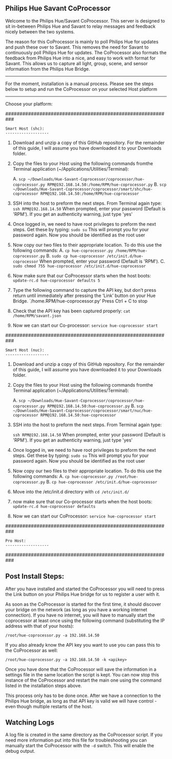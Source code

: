 ## Philips Hue Savant CoProcessor ##


Welcome to the Philips Hue/Savant CoProcessor. This server is designed to sit in-between Philips Hue and Savant to relay messages and feedback nicely between the two systems.

The reason for this CoProcessor is mainly to poll Philips Hue for updates and push these over to Savant. This removes the need for Savant to continuously poll Philips Hue for updates. The CoProcessor also formats the feedback from Philips Hue into a nice, and easy to work with format for Savant. This allows us to capture all light, group, scene, and sensor information from the Philips Hue Bridge.


----------
For the moment, installation is a manual process. Please see the steps below to setup and run the CoProcessor on your selected Host platform

----------


Choose your platform:

###########################################################

	Smart Host (shc):
	-------------------
	
1. Download and unzip a copy of this GitHub repository. For the remainder of this guide, I will assume you have downloaded it to your Downloads folder.
2. Copy the files to your Host using the following commands fromthe Terminal application (~/Applications/Utilities/Terminal):

	A. `scp ~/Downloads/Hue-Savant-Coprocessor/coprocessor/hue-coprocessor.py RPM@192.168.14.50:/home/RPM/hue-coprocessor.py`
	B. `scp ~/Downloads/Hue-Savant-Coprocessor/coprocessor/smart/shc/hue-coprocessor RPM@192.168.14.50:/home/RPM/hue-coprocessor`

3. SSH into the host to preform the next steps. From Terminal again type:
	`ssh RPM@192.168.14.50`
		When prompted, enter your password (Default is 'RPM'). If you get an authenticity warning, just type 'yes'

4. Once logged in,  we need to have root privileges to preform the next steps. Get these by typing: `sudo su` This will prompt you for your password again. Now you should be identified as the root user
5. Now copy our two files to their appropriate location. To do this use the following commands:
	A. `cp hue-coprocessor.py /home/RPM/hue-coprocessor.py`
	B. `sudo cp hue-coprocessor /etc/init.d/hue-coprocessor`
		When prompted, enter your password (Default is 'RPM').
	C. `sudo chmod 755 hue-coprocessor /etc/init.d/hue-coprocessor`

6. Now make sure that our CoProcessor starts when the host boots: 
	`update-rc.d hue-coprocessor defaults 5`

7. Type the following command to capture the API key, but don’t press return until immediately after pressing the ‘Link’ button on your Hue Bridge.
	`/home.RPM/hue-coprocessor.py’
		Press Ctrl + C to stop

8. Check that the API key has been captured properly:
	`cat /home/RPM/savant.json`

9. Now we can start our Co-processor:
	`service hue-coprocessor start`

###########################################################

	Smart Host (nuc):
	-------------------
	
1. Download and unzip a copy of this GitHub repository. For the remainder of this guide, I will assume you have downloaded it to your Downloads folder.
2. Copy the files to your Host using the following commands fromthe Terminal application (~/Applications/Utilities/Terminal):

	A. `scp ~/Downloads/Hue-Savant-Coprocessor/coprocessor/hue-coprocessor.py RPM@192.168.14.50:hue-coprocessor.py`
	B. `scp ~/Downloads/Hue-Savant-Coprocessor/coprocessor/smart/nuc/hue-coprocessor RPM@192.168.14.50:hue-coprocessor`

3. SSH into the host to preform the next steps. From Terminal again type:

	`ssh RPM@192.168.14.50`
		When prompted, enter your password (Default is 'RPM'). If you get an authenticity warning, just type 'yes'

4. Once logged in,  we need to have root privileges to preform the next steps. Get these by typing: `sudo su` This will prompt you for your password again. Now you should be identified as the root user
5. Now copy our two files to their appropriate location. To do this use the following commands:
	A. `cp hue-coprocessor.py /root/hue-coprocessor.py`
	B. `cp hue-coprocessor /etc/init.d/hue-coprocessor`

6. Move into the /etc/init.d directory with `cd /etc/init.d/`

7. now make sure that our Co-processor starts when the host boots: 
	`update-rc.d hue-coprocessor defaults`

8. Now we can start our CoProcessor:
	`service hue-coprocessor start`

###########################################################

	Pro Host:
	-------------------


###########################################################


Post Install Steps:
-------------------
After you have installed and started the CoProcessor you will need to press the Link button on your Philips Hue bridge for us to register a user with it.

As soon as the CoProcessor is started for the first time, it should discover your bridge on the network (as long as you have a working internet connection). If you have no internet, you will have to manually start the coprocessor at least once using the following command (substituting the IP address with that of your hosts):

`/root/hue-coprocessor.py -a 192.168.14.50`

If you also already know the API key you want to use you can pass this to the CoProcessor as well:

`/root/hue-coprocessor.py -a 192.168.14.50 -k <apikey>`

Once you have done that the CoProcessor will save the information in a settings file in the same location the script is kept. You can now stop this instance of the CoProcessor and restart the main one using the command listed in the installation steps above.

This process only has to be done once. After we have a connection to the Philips Hue bridge, as long as that API key is valid we will have control - even though multiple restarts of the host.

Watching Logs
-------
A log file is created in the same directory as the CoProcessor script. If you need more information put into this file for troubleshooting you can manually start the CoProcessor with the `-d` switch. This will enable the debug output.
